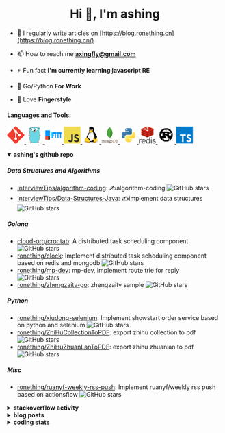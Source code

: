 <h1 align="center">Hi 👋, I'm ashing</h1>

- 📝 I regularly write articles on [https://blog.ronething.cn](https://blog.ronething.cn/)

- 📫 How to reach me **axingfly@gmail.com**

- ⚡ Fun fact **I'm currently learning javascript RE**

- 🧱 Go/Python **For Work**

- 🎸 Love **Fingerstyle**

<h4 align="left">Languages and Tools:</h4>
<p align="left"> <a href="https://git-scm.com/" target="_blank" rel="noreferrer"> <img src="./icons/git-scm-icon.svg" alt="git" width="40" height="40"/> </a> <a href="https://golang.org" target="_blank" rel="noreferrer"> <img src="./icons/go-original.svg" alt="go" width="40" height="40"/> </a> <a href="https://ifttt.com/" target="_blank" rel="noreferrer"> <img src="./icons/ifttt-ar21.svg" alt="ifttt" width="40" height="40"/> </a> <a href="https://developer.mozilla.org/en-US/docs/Web/JavaScript" target="_blank" rel="noreferrer"> <img src="./icons/javascript-original.svg" alt="javascript" width="40" height="40"/> </a> <a href="https://www.linux.org/" target="_blank" rel="noreferrer"> <img src="./icons/linux-original.svg" alt="linux" width="40" height="40"/> </a> <a href="https://www.mongodb.com/" target="_blank" rel="noreferrer"> <img src="./icons/mongodb-original-wordmark.svg" alt="mongodb" width="40" height="40"/> </a> <a href="https://www.python.org" target="_blank" rel="noreferrer"> <img src="./icons/python-original.svg" alt="python" width="40" height="40"/> </a> <a href="https://redis.io" target="_blank" rel="noreferrer"> <img src="./icons/redis-original-wordmark.svg" alt="redis" width="40" height="40"/> </a> <a href="https://www.rust-lang.org" target="_blank" rel="noreferrer"> <img src="https://raw.githubusercontent.com/devicons/devicon/master/icons/rust/rust-plain.svg" alt="rust" width="40" height="40"/> </a> <a href="https://www.typescriptlang.org/" target="_blank" rel="noreferrer"> <img src="./icons/typescript-original.svg" alt="typescript" width="40" height="40"/> </a> </p>

<details open>
  <summary><b>ashing's github repo</b></summary>

##### Data Structures and Algorithms

- [InterviewTips/algorithm-coding](https://github.com/InterviewTips/algorithm-coding): ✍️algorithm-coding  ![GitHub stars](https://img.shields.io/github/stars/InterviewTips/algorithm-coding?style=flat-square)
- [InterviewTips/Data-Structures-Java](https://github.com/InterviewTips/Data-Structures-Java): ✍️implement data structures ![GitHub stars](https://img.shields.io/github/stars/InterviewTips/Data-Structures-Java?style=flat-square)

##### Golang

- [cloud-org/crontab](https://github.com/cloud-org/crontab): A distributed task scheduling component ![GitHub stars](https://img.shields.io/github/stars/cloud-org/crontab?style=flat-square)
- [ronething/clock](https://github.com/ronething/clock): Implement distributed task scheduling component based on redis and mongodb ![GitHub stars](https://img.shields.io/github/stars/ronething/clock?style=flat-square)
- [ronething/mp-dev](https://github.com/ronething/mp-dev): mp-dev, implement route trie for reply ![GitHub stars](https://img.shields.io/github/stars/ronething/mp-dev?style=flat-square)
- [ronething/zhengzaitv-go](https://github.com/ronething/zhengzaitv-go): zhengzaitv sample ![GitHub stars](https://img.shields.io/github/stars/ronething/zhengzaitv-go?style=flat-square)

##### Python

- [ronething/xiudong-selenium](https://github.com/ronething/xiudong-selenium): Implement showstart order service based on python and selenium ![GitHub stars](https://img.shields.io/github/stars/ronething/xiudong-selenium?style=flat-square)
- [ronething/ZhiHuCollectionToPDF](https://github.com/ronething/ZhiHuCollectionToPDF): export zhihu collection to pdf ![GitHub stars](https://img.shields.io/github/stars/ronething/ZhiHuCollectionToPDF?style=flat-square)
- [ronething/ZhiHuZhuanLanToPDF](https://github.com/ronething/ZhiHuZhuanLanToPDF): export zhihu zhuanlan to pdf ![GitHub stars](https://img.shields.io/github/stars/ronething/ZhiHuZhuanLanToPDF?style=flat-square)

##### Misc

- [ronething/ruanyf-weekly-rss-push](https://github.com/ronething/ruanyf-weekly-rss-push): Implement ruanyf/weekly rss push based on actionsflow ![GitHub stars](https://img.shields.io/github/stars/ronething/ifttt?style=flat-square)
</details>

<details>
  <summary><b>stackoverflow activity</b></summary>
  <br/>

<!-- STACKOVERFLOW:START -->
- [Answer by ashing for Golang Logrus Enable Opentelemetry Trace ID and Span ID in all Application Logs](https://stackoverflow.com/questions/72812236/golang-logrus-enable-opentelemetry-trace-id-and-span-id-in-all-application-logs/72839497#72839497)
- [Answer by ashing for Docker: Go server does not respond](https://stackoverflow.com/questions/72783444/docker-go-server-does-not-respond/72783904#72783904)
- [Answer by ashing for Why does an array field in a Go struct default to null when inserted into mongoDB database?](https://stackoverflow.com/questions/72724175/why-does-an-array-field-in-a-go-struct-default-to-null-when-inserted-into-mongod/72781724#72781724)
- [Answer by ashing for Mongodb how to search by regex OR on many fields?](https://stackoverflow.com/questions/72780053/mongodb-how-to-search-by-regex-or-on-many-fields/72780187#72780187)
- [Answer by ashing for How to create a dictionary out of weird list format?](https://stackoverflow.com/questions/72779914/how-to-create-a-dictionary-out-of-weird-list-format/72779993#72779993)
<!-- STACKOVERFLOW:END -->
</details>

<details>
  <summary><b>blog posts</b></summary>
  <br/>

<!-- BLOG-POST-LIST:START -->
 - [zhengzaitv-go release](https://blog.ronething.cn/20220629-zhengzaitv-go.html) - 2022-06-29T09:59:23Z
 - [go-zero gin jaeger trace](https://blog.ronething.cn/20220628-go-zero-trace-gin.html) - 2022-06-28T09:59:23Z
 - [function compute](https://blog.ronething.cn/20220606-functioncompute.html) - 2022-06-06T09:59:23Z
 - [blog github actions config](https://blog.ronething.cn/20220522-github-actions.html) - 2022-05-22T10:44:26Z
 - [implement showstart order service based on python and selenium](https://blog.ronething.cn/20220416-xiudong-selenium.html) - 2022-04-16T23:27:44Z<!-- BLOG-POST-LIST:END -->

</details>

  
<details>
  <summary><b>coding stats</b></summary>
  <br/>

<!--START_SECTION:waka-->
**🐱 My GitHub Data** 

> 🏆 802 Contributions in the Year 2022
 > 
> 📦 735.2 kB Used in GitHub's Storage 
 > 
> 📜 99 Public Repositories 
 > 
**I'm a Night 🦉** 

```text
🌞 Morning    35 commits     ██░░░░░░░░░░░░░░░░░░░░░░░   9.97% 
🌆 Daytime    110 commits    ███████░░░░░░░░░░░░░░░░░░   31.34% 
🌃 Evening    132 commits    █████████░░░░░░░░░░░░░░░░   37.61% 
🌙 Night      74 commits     █████░░░░░░░░░░░░░░░░░░░░   21.08%
```
📅 **I'm Most Productive on Saturday** 

```text
Monday       39 commits     ██░░░░░░░░░░░░░░░░░░░░░░░   11.11% 
Tuesday      24 commits     █░░░░░░░░░░░░░░░░░░░░░░░░   6.84% 
Wednesday    44 commits     ███░░░░░░░░░░░░░░░░░░░░░░   12.54% 
Thursday     45 commits     ███░░░░░░░░░░░░░░░░░░░░░░   12.82% 
Friday       54 commits     ███░░░░░░░░░░░░░░░░░░░░░░   15.38% 
Saturday     91 commits     ██████░░░░░░░░░░░░░░░░░░░   25.93% 
Sunday       54 commits     ███░░░░░░░░░░░░░░░░░░░░░░   15.38%
```


📊 **This Week I Spent My Time On** 

```text
⌚︎ Time Zone: Asia/Shanghai

💬 Programming Languages: 
Go                       11 hrs 40 mins      ███████████████████████░░   92.55% 
Makefile                 20 mins             ░░░░░░░░░░░░░░░░░░░░░░░░░   2.72% 
Markdown                 18 mins             ░░░░░░░░░░░░░░░░░░░░░░░░░   2.44% 
Docker                   12 mins             ░░░░░░░░░░░░░░░░░░░░░░░░░   1.66% 
Shell Script             3 mins              ░░░░░░░░░░░░░░░░░░░░░░░░░   0.52%

🔥 Editors: 
IntelliJ                 12 hrs 36 mins      █████████████████████████   100.0%

💻 Operating System: 
Mac                      12 hrs 36 mins      █████████████████████████   100.0%
```

**I Mostly Code in Go** 

```text
Go                       36 repos            ██████████░░░░░░░░░░░░░░░   43.37% 
Python                   21 repos            ██████░░░░░░░░░░░░░░░░░░░   25.3% 
Java                     5 repos             █░░░░░░░░░░░░░░░░░░░░░░░░   6.02% 
Jupyter Notebook         4 repos             █░░░░░░░░░░░░░░░░░░░░░░░░   4.82% 
Vue                      4 repos             █░░░░░░░░░░░░░░░░░░░░░░░░   4.82%
```



 Last Updated on 28/07/2022 10:41:46 UTC+08:00
<!--END_SECTION:waka-->

</details>
